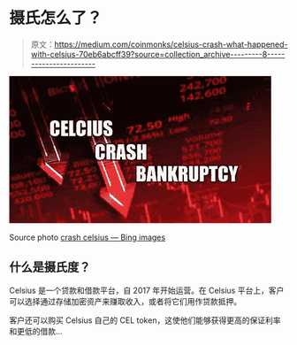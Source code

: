 # 摄氏怎么了？

> 原文：<https://medium.com/coinmonks/celsius-crash-what-happened-with-celsius-70eb6abcff39?source=collection_archive---------8----------------------->

![](img/fffbe5ded94ffb0837f47f0b3dc733c5.png)

Source photo [crash celsius — Bing images](https://www.bing.com/images/search?view=detailV2&ccid=RWJVruTz&id=0A1A2B7A26F0C7043A1612E18C1261A665E7B15F&thid=OIF.wDlK6WloGTd9Fd93fZ8Txg&mediaurl=https%3a%2f%2fwww.fintwit.news%2fimages%2f2022.06%2foriginal%2f1200_62a6dbf8dc76de2b2d181529.png&cdnurl=https%3a%2f%2fth.bing.com%2fth%2fid%2fR.456255aee4f3d0bf2ca710b49131e613%3frik%3d%26pid%3dImgRaw%26r%3d0&exph=675&expw=1200&q=crash+celsius&simid=6959353326576&FORM=IRPRST&ck=C0394AE9696819377D15DF777D9F13C6&selectedIndex=6&ajaxhist=0&ajaxserp=0)

## 什么是摄氏度？

Celsius 是一个贷款和借款平台，自 2017 年开始运营。在 Celsius 平台上，客户可以选择通过存储加密资产来赚取收入，或者将它们用作贷款抵押。

客户还可以购买 Celsius 自己的 CEL token，这使他们能够获得更高的保证利率和更低的借款…